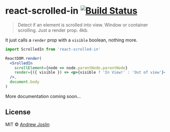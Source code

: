 # react-scrolled-in [![Build Status](https://travis-ci.org/ajoslin/react-scrolled-in.svg?branch=master)](https://travis-ci.org/ajoslin/react-scrolled-in)

> Detect if an element is scrolled into view. Window or container scrolling. Just a render prop. 4kb.

It just calls a `render` prop with a `visible` boolean, nothing more.

```jsx
import ScrolledIn from 'react-scrolled-in'

ReactDOM.render(
  <SrolledIn
    scrollElement={node => node.parentNode.parentNode}
    render={({ visible }) => <p>{visible ? 'In View!' : 'Out of view'}</p>}
  />,
  document.body
)
```

More documentation coming soon...

## License

MIT © [Andrew Joslin](http://ajoslin.com)

